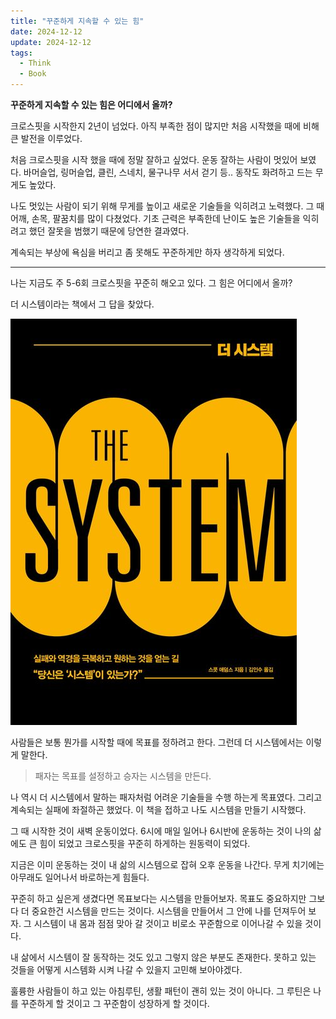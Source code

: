 ```yaml
---
title: "꾸준하게 지속할 수 있는 힘"
date: 2024-12-12
update: 2024-12-12
tags:
  - Think
  - Book
---
```


**꾸준하게 지속할 수 있는 힘은 어디에서 올까?**

크로스핏을 시작한지 2년이 넘었다.
아직 부족한 점이 많지만 처음 시작했을 때에 비해 큰 발전을 이루었다.

처음 크로스핏을 시작 했을 때에 정말 잘하고 싶었다.
운동 잘하는 사람이 멋있어 보였다.
바머슬업, 링머슬업, 클린, 스네치, 물구나무 서서 걷기 등.. 동작도 화려하고 드는 무게도 높았다.

나도 멋있는 사람이 되기 위해 무게를 높이고 새로운 기술들을 익히려고 노력했다.
그 때 어깨, 손목, 팔꿈치를 많이 다쳤었다.
기초 근력은 부족한데 난이도 높은 기술들을 익히려고 했던 잘못을 범했기 때문에 당연한 결과였다.

계속되는 부상에 욕심을 버리고 좀 못해도 꾸준하게만 하자 생각하게 되었다.

-----

나는 지금도 주 5-6회 크로스핏을 꾸준히 해오고 있다. 그 힘은 어디에서 올까?

더 시스템이라는 책에서 그 답을 찾았다.

![the system](the-system.jpg)

사람들은 보통 뭔가를 시작할 때에 목표를 정하려고 한다.
그런데 더 시스템에서는 이렇게 말한다.

> 패자는 목표를 설정하고 승자는 시스템을 만든다.

나 역시 더 시스템에서 말하는 패자처럼 어려운 기술들을 수행 하는게 목표였다.
그리고 계속되는 실패에 좌절하곤 했었다.
이 책을 접하고 나도 시스템을 만들기 시작했다.

그 때 시작한 것이 새벽 운동이었다.
6시에 매일 일어나 6시반에 운동하는 것이 나의 삶에도 큰 힘이 되었고 크로스핏을 꾸준히 하게하는 원동력이 되었다.

지금은 이미 운동하는 것이 내 삶의 시스템으로 잡혀 오후 운동을 나간다.
무게 치기에는 아무래도 일어나서 바로하는게 힘들다.

꾸준히 하고 싶은게 생겼다면 목표보다는 시스템을 만들어보자.
목표도 중요하지만 그보다 더 중요한건 시스템을 만드는 것이다.
시스템을 만들어서 그 안에 나를 던져두어 보자.
그 시스템이 내 몸과 점점 맞아 갈 것이고 비로소 꾸준함으로 이어나갈 수 있을 것이다.

내 삶에서 시스템이 잘 동작하는 것도 있고 그렇지 않은 부분도 존재한다.
못하고 있는 것들을 어떻게 시스템화 시켜 나갈 수 있을지 고민해 보아야겠다.

훌륭한 사람들이 하고 있는 아침루틴, 생활 패턴이 괜히 있는 것이 아니다.
그 루틴은 나를 꾸준하게 할 것이고 그 꾸준함이 성장하게 할 것이다.
